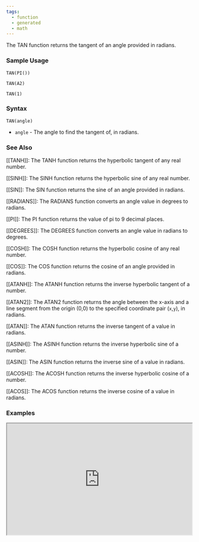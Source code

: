 ```yaml
---
tags:
  - function
  - generated
  - math
---
```


The TAN function returns the tangent of an angle provided in radians.

### Sample Usage

`TAN(PI())`

`TAN(A2)`

`TAN(1)`

### Syntax

`TAN(angle)`

* `angle` - The angle to find the tangent of, in radians.

### See Also

[[TANH]]: The TANH function returns the hyperbolic tangent of any real number.

[[SINH]]: The SINH function returns the hyperbolic sine of any real number.

[[SIN]]: The SIN function returns the sine of an angle provided in radians.

[[RADIANS]]: The RADIANS function converts an angle value in degrees to radians.

[[PI]]: The PI function returns the value of pi to 9 decimal places.

[[DEGREES]]: The DEGREES function converts an angle value in radians to degrees.

[[COSH]]: The COSH function returns the hyperbolic cosine of any real number.

[[COS]]: The COS function returns the cosine of an angle provided in radians.

[[ATANH]]: The ATANH function returns the inverse hyperbolic tangent of a number.

[[ATAN2]]: The ATAN2 function returns the angle between the x-axis and a line segment from the origin (0,0) to the specified coordinate pair (`x`,`y`), in radians.

[[ATAN]]: The ATAN function returns the inverse tangent of a value in radians.

[[ASINH]]: The ASINH function returns the inverse hyperbolic sine of a number.

[[ASIN]]: The ASIN function returns the inverse sine of a value in radians.

[[ACOSH]]: The ACOSH function returns the inverse hyperbolic cosine of a number.

[[ACOS]]: The ACOS function returns the inverse cosine of a value in radians.

### Examples

<iframe height="300" src="https://docs.google.com/spreadsheet/pub?key=0As3tAuweYU9QdFEzLWY1QlpoQ3dfNXpUT1c1MVhsUmc&amp;output=html" width="500"></iframe>